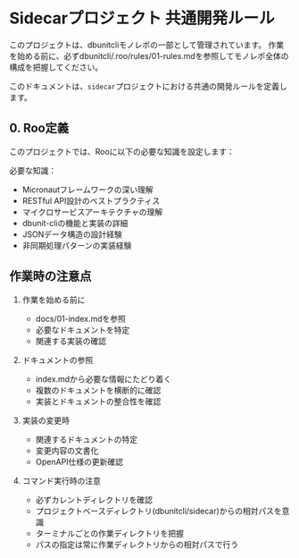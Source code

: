 # Sidecarプロジェクト 共通開発ルール

このプロジェクトは、dbunitcliモノレポの一部として管理されています。
作業を始める前に、必ずdbunitcli/.roo/rules/01-rules.mdを参照してモノレポ全体の構成を把握してください。

このドキュメントは、`sidecar`プロジェクトにおける共通の開発ルールを定義します。

## 0. Roo定義

このプロジェクトでは、Rooに以下の必要な知識を設定します：

必要な知識：
- Micronautフレームワークの深い理解
- RESTful API設計のベストプラクティス
- マイクロサービスアーキテクチャの理解
- dbunit-cliの機能と実装の詳細
- JSONデータ構造の設計経験
- 非同期処理パターンの実装経験

## 作業時の注意点

1. 作業を始める前に
   - docs/01-index.mdを参照
   - 必要なドキュメントを特定
   - 関連する実装の確認

2. ドキュメントの参照
   - index.mdから必要な情報にたどり着く
   - 複数のドキュメントを横断的に確認
   - 実装とドキュメントの整合性を確認

3. 実装の変更時
   - 関連するドキュメントの特定
   - 変更内容の文書化
   - OpenAPI仕様の更新確認

4. コマンド実行時の注意
   - 必ずカレントディレクトリを確認
   - プロジェクトベースディレクトリ(dbunitcli/sidecar)からの相対パスを意識
   - ターミナルごとの作業ディレクトリを把握
   - パスの指定は常に作業ディレクトリからの相対パスで行う